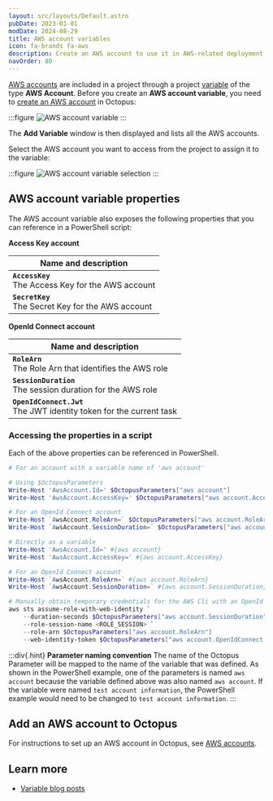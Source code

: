 ```yaml
---
layout: src/layouts/Default.astro
pubDate: 2023-01-01
modDate: 2024-08-29
title: AWS account variables
icon: fa-brands fa-aws
description: Create an AWS account to use it in AWS-related deployment steps
navOrder: 80
---
```


[AWS accounts](/docs/infrastructure/accounts/aws/) are included in a project through a project [variable](/docs/projects/variables/) of the type **AWS Account**. Before you create an **AWS account variable**, you need to [create an AWS account](/docs/infrastructure/accounts/aws) in Octopus:

:::figure
![AWS account variable](/docs/img/projects/variables/images/aws-account-variable.png)
:::

The **Add Variable** window is then displayed and lists all the AWS accounts.

Select the AWS account you want to access from the project to assign it to the variable:

:::figure
![AWS account variable selection](/docs/img/projects/variables/images/aws-account-variable-selection.png)
:::


## AWS account variable properties

The AWS account variable also exposes the following properties that you can reference in a PowerShell script:

**Access Key account**

| Name and description |
| -------------------- |
| **`AccessKey`** <br/> The Access Key for the AWS account|
| **`SecretKey`** <br/> The Secret Key for the AWS account|

**OpenId Connect account**

| Name and description |
| -------------------- |
| **`RoleArn`** <br/> The Role Arn that identifies the AWS role|
| **`SessionDuration`** <br/> The session duration for the AWS role|
| **`OpenIdConnect.Jwt`** <br/> The JWT identity token for the current task|


### Accessing the properties in a script

Each of the above properties can be referenced in PowerShell.

```powershell
# For an account with a variable name of 'aws account'

# Using $OctopusParameters
Write-Host 'AwsAccount.Id=' $OctopusParameters["aws account"]
Write-Host 'AwsAccount.AccessKey=' $OctopusParameters["aws account.AccessKey"]

# For an OpenId Connect account
Write-Host `AwsAccount.RoleArn=` $OctopusParameters["aws account.RoleArn"]
Write-Host `AwsAccount.SessionDuration=` $OctopusParameters["aws account.SessionDuration"]

# Directly as a variable
Write-Host 'AwsAccount.Id=' #{aws account}
Write-Host 'AwsAccount.AccessKey=' #{aws account.AccessKey}

# For an OpenId Connect account
Write-Host `AwsAccount.RoleArn=` #{aws account.RoleArn}
Write-Host `AwsAccount.SessionDuration=` #{aws account.SessionDuration}

# Manually obtain temporary credentials for the AWS Cli with an OpenId Connect account
aws sts assume-role-with-web-identity `
    --duration-seconds $OctopusParameters["aws account.SessionDuration"] `
    --role-session-name <ROLE_SESSION> `
    --role-arn $OctopusParameters["aws account.RoleArn"]
    --web-identity-token $OctopusParameters["aws account.OpenIdConnect.Jwt"]
```

:::div{.hint}
**Parameter naming convention**
The name of the Octopus Parameter will be mapped to the name of the variable that was defined. As shown in the PowerShell example, one of the parameters is named `aws account` because the variable defined above was also named `aws account`. If the variable were named `test account information`, the PowerShell example would need to be changed to `test account information`.
:::

## Add an AWS account to Octopus

For instructions to set up an AWS account in Octopus, see [AWS accounts](/docs/infrastructure/accounts/aws).

## Learn more

- [Variable blog posts](https://octopus.com/blog/tag/variables/1)

